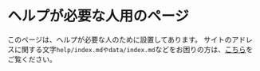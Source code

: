 # ヘルプが必要な人用のページ

このページは、ヘルプが必要な人のために設置してあります。
サイトのアドレスに関する文字`help/index.mdやdata/index.md`などをお困りの方は、[こちら](https://github.com/BrikMention/BrikMention-CodeStorage)をご覧ください。

